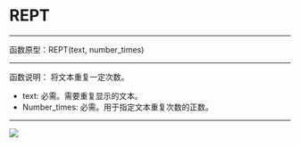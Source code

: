 # REPT
*****
函数原型：REPT(text, number_times)
*****
函数说明：
将文本重复一定次数。

* text: 必需。需要重复显示的文本。
* Number_times: 必需。用于指定文本重复次数的正数。
*****

![](../img/6-3-3-10i1.png)